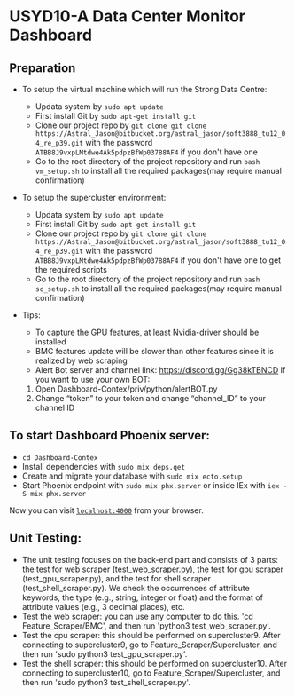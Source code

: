 # USYD10-A Data Center Monitor Dashboard

## Preparation
* To setup the virtual machine which will run the Strong Data Centre:
  * Updata system by `sudo apt update`
  * First install Git by `sudo apt-get install git`
  * Clone our project repo by `git clone git clone https://Astral_Jason@bitbucket.org/astral_jason/soft3888_tu12_04_re_p39.git` with the password `ATBB8J9vxpLMtdwe4Ak5pdpzBfWp03788AF4` if you don't have one
  * Go to the root directory of the project repository and run `bash vm_setup.sh` to install all the required packages(may require manual confirmation)

* To setup the supercluster environment:
  * Updata system by `sudo apt update`
  * First install Git by `sudo apt-get install git`
  * Clone our project repo by `git clone git clone https://Astral_Jason@bitbucket.org/astral_jason/soft3888_tu12_04_re_p39.git` with the password `ATBB8J9vxpLMtdwe4Ak5pdpzBfWp03788AF4` if you don't have one to get the required scripts
  * Go to the root directory of the project repository and run `bash sc_setup.sh` to install all the required packages(may require manual confirmation)

* Tips:
  * To capture the GPU features, at least Nvidia-driver should be installed
  * BMC features update will be slower than other features since it is realized by web scraping
  * Alert Bot server and channel link: https://discord.gg/Gg38kTBNCD
   If you want to use your own BOT:
   1. Open Dashboard-Contex/priv/python/alertBOT.py
   2. Change “token” to your token and change “channel_ID” to your channel ID


## To start Dashboard Phoenix server:
  * `cd Dashboard-Contex`
  * Install dependencies with `sudo mix deps.get`
  * Create and migrate your database with `sudo mix ecto.setup`
  * Start Phoenix endpoint with `sudo mix phx.server` or inside IEx with `iex -S mix phx.server`

  Now you can visit [`localhost:4000`](http://localhost:4000) from your browser.

## Unit Testing:
  * The unit testing focuses on the back-end part and consists of 3 parts: the test for web scraper (test_web_scraper.py), the test for gpu scraper (test_gpu_scraper.py), and the test for shell scraper (test_shell_scraper.py). We check the occurrences of attribute keywords, the type (e.g., string, integer or float) and the format of attribute values (e.g., 3 decimal places), etc.  
  * Test the web scraper: you can use any computer to do this. 'cd Feature_Scraper/BMC', and then run 'python3 test_web_scraper.py'.
  * Test the cpu scraper: this should be performed on supercluster9. After connecting to supercluster9, go to Feature_Scraper/Supercluster, and then run 'sudo python3 test_gpu_scraper.py'.
  * Test the shell scraper: this should be performed on supercluster10. After connecting to supercluster10, go to Feature_Scraper/Supercluster, and then run 'sudo python3 test_shell_scraper.py'.
